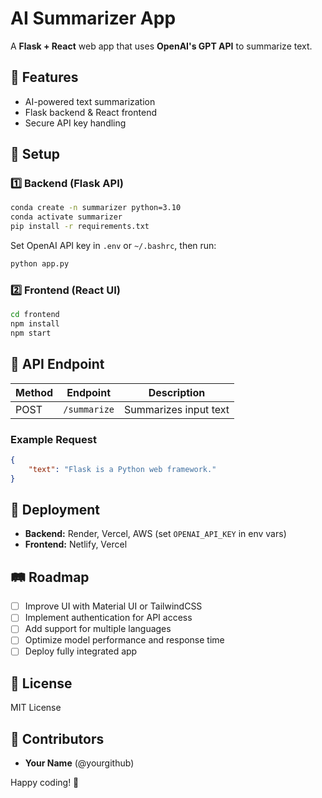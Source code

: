 # AI Summarizer App

A **Flask + React** web app that uses **OpenAI's GPT API** to summarize text.

## 🚀 Features
- AI-powered text summarization
- Flask backend & React frontend
- Secure API key handling

## 📁 Setup
### 1️⃣ Backend (Flask API)
```sh
conda create -n summarizer python=3.10
conda activate summarizer
pip install -r requirements.txt
```
Set OpenAI API key in `.env` or `~/.bashrc`, then run:
```sh
python app.py
```

### 2️⃣ Frontend (React UI)
```sh
cd frontend
npm install
npm start
```

## 🔄 API Endpoint
| Method | Endpoint  | Description |
|--------|----------|-------------|
| POST   | `/summarize` | Summarizes input text |

### Example Request
```json
{
    "text": "Flask is a Python web framework."
}
```

## 🚀 Deployment
- **Backend:** Render, Vercel, AWS (set `OPENAI_API_KEY` in env vars)
- **Frontend:** Netlify, Vercel

## 🛤️ Roadmap
- [ ] Improve UI with Material UI or TailwindCSS
- [ ] Implement authentication for API access
- [ ] Add support for multiple languages
- [ ] Optimize model performance and response time
- [ ] Deploy fully integrated app

## 📜 License
MIT License

## 🌟 Contributors
- **Your Name** (@yourgithub)

Happy coding! 🚀

